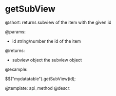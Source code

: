 getSubView
=============

@short:
	returns subview of the item with the given id

@params:

- id		string/number			the id of the item

@returns:

- subview		object			the subview object 

@example:

$$("mydatatable").getSubView(id);

@template:	api_method
@descr:

